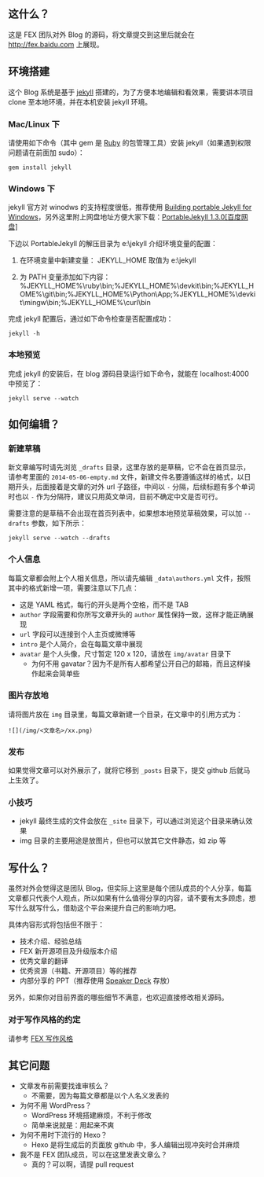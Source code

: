 
## 这什么？

这是 FEX 团队对外 Blog 的源码，将文章提交到这里后就会在 <http://fex.baidu.com> 上展现。

## 环境搭建

这个 Blog 系统是基于 [jekyll](http://jekyllrb.com/) 搭建的，为了方便本地编辑和看效果，需要讲本项目 clone 至本地环境，并在本机安装 jekyll 环境。

### Mac/Linux 下

请使用如下命令（其中 gem 是 [Ruby](https://www.ruby-lang.org/)  的包管理工具）安装 jekyll（如果遇到权限问题请在前面加 sudo）：

    gem install jekyll

### Windows 下

jekyll 官方对 winodws 的支持程度很低，推荐使用 [Building portable Jekyll for Windows](http://www.madhur.co.in/blog/2013/07/20/buildportablejekyll.html)，另外这里附上网盘地址方便大家下载：[PortableJekyll 1.3.0[百度网盘]](http://pan.baidu.com/s/1dDqtzUT)

下边以 PortableJekyll 的解压目录为 e:\jekyll 介绍环境变量的配置：

1. 在环境变量中新建变量：
	JEKYLL_HOME 取值为 e:\jekyll

2. 为 PATH 变量添加如下内容：
	%JEKYLL_HOME%\ruby\bin;%JEKYLL_HOME%\devkit\bin;%JEKYLL_HOME%\git\bin;%JEKYLL_HOME%\Python\App;%JEKYLL_HOME%\devkit\mingw\bin;%JEKYLL_HOME%\curl\bin

完成 jekyll 配置后，通过如下命令检查是否配置成功：
	
	jekyll -h 

### 本地预览

完成 jekyll 的安装后，在 blog 源码目录运行如下命令，就能在 localhost:4000 中预览了：

    jekyll serve --watch	

## 如何编辑？

### 新建草稿

新文章编写时请先浏览 `_drafts` 目录，这里存放的是草稿，它不会在首页显示，请参考里面的 `2014-05-06-empty.md` 文件，新建文件名要遵循这样的格式，以日期开头，后面接着是文章的对外 url 子路径，中间以 `-` 分隔，后续标题有多个单词时也以 `-` 作为分隔符，建议只用英文单词，目前不确定中文是否可行。

需要注意的是草稿不会出现在首页列表中，如果想本地预览草稿效果，可以加 `--drafts` 参数，如下所示：

    jekyll serve --watch --drafts

### 个人信息

每篇文章都会附上个人相关信息，所以请先编辑 `_data\authors.yml` 文件，按照其中的格式新增一项，需要注意以下几点：

* 这是 YAML 格式，每行的开头是两个空格，而不是 TAB
* `author` 字段需要和你所写文章开头的 `author` 属性保持一致，这样才能正确展现
* `url` 字段可以连接到个人主页或微博等
* `intro` 是个人简介，会在每篇文章中展现
* `avatar` 是个人头像，尺寸暂定 120 x 120，请放在 `img/avatar` 目录下
    * 为何不用 gavatar？因为不是所有人都希望公开自己的邮箱，而且这样操作起来会简单些

### 图片存放地

请将图片放在 `img` 目录里，每篇文章新建一个目录，在文章中的引用方式为：

    ![](/img/<文章名>/xx.png)

### 发布

如果觉得文章可以对外展示了，就将它移到 `_posts` 目录下，提交 github 后就马上生效了。

### 小技巧

* jekyll 最终生成的文件会放在 `_site` 目录下，可以通过浏览这个目录来确认效果
* img 目录的主要用途是放图片，但也可以放其它文件静态，如 zip 等

## 写什么？

虽然对外会觉得这是团队 Blog，但实际上这里是每个团队成员的个人分享，每篇文章都只代表个人观点，所以如果有什么值得分享的内容，请不要有太多顾虑，想写什么就写什么，借助这个平台来提升自己的影响力吧。

具体内容形式将包括但不限于：

* 技术介绍、经验总结
* FEX 新开源项目及升级版本介绍
* 优秀文章的翻译
* 优秀资源（书籍、开源项目）等的推荐
* 内部分享的 PPT（推荐使用 [Speaker Deck](https://speakerdeck.com/) 存放）

另外，如果你对目前界面的哪些细节不满意，也欢迎直接修改相关源码。

### 对于写作风格的约定

请参考 [FEX 写作风格](https://github.com/fex-team/styleguide/blob/master/writing.md)

## 其它问题

* 文章发布前需要找谁审核么？
    * 不需要，因为每篇文章都是以个人名义发表的
* 为何不用 WordPress？
    * WordPress 环境搭建麻烦，不利于修改
    * 简单来说就是：用起来不爽
* 为何不用时下流行的 Hexo？
    * Hexo 是将生成后的页面放 github 中，多人编辑出现冲突时合并麻烦
* 我不是 FEX 团队成员，可以在这里发表文章么？
    * 真的？可以啊，请提 pull request


